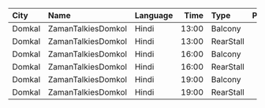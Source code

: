 | City   | Name               | Language |  Time | Type      | Price | Capacity | Booked |
| :----- | :----------------- | :------- | ----: | :-------- | ----: | -------: | -----: |
| Domkal | ZamanTalkiesDomkol | Hindi    | 13:00 | Balcony   |   60₹ |      160 |    140 |
| Domkal | ZamanTalkiesDomkol | Hindi    | 13:00 | RearStall |   50₹ |      468 |    442 |
| Domkal | ZamanTalkiesDomkol | Hindi    | 16:00 | Balcony   |   60₹ |      160 |    140 |
| Domkal | ZamanTalkiesDomkol | Hindi    | 16:00 | RearStall |   50₹ |      468 |    442 |
| Domkal | ZamanTalkiesDomkol | Hindi    | 19:00 | Balcony   |   60₹ |      160 |    140 |
| Domkal | ZamanTalkiesDomkol | Hindi    | 19:00 | RearStall |   50₹ |      468 |    442 |